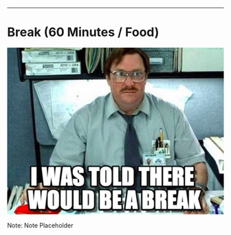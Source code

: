 ---
# Break (60 Minutes / Food)
![](break.png)<!-- .element style="border: 0; background: None; box-shadow: None" -->

Note:
Note Placeholder
